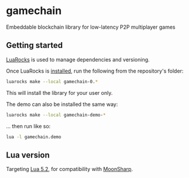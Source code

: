 # gamechain
Embeddable blockchain library for low-latency P2P multiplayer games

## Getting started

[LuaRocks](https://luarocks.org/) is used to manage dependencies and versioning.

Once LuaRocks is [installed](https://github.com/luarocks/luarocks/wiki/Download), run the following from the repository's folder:

```sh
luarocks make --local gamechain-0.*
```

This will install the library for your user only.

The demo can also be installed the same way:

```sh
luarocks make --local gamechain-demo-*
```

… then run like so:

```sh
lua -l gamechain.demo
```

## Lua version

Targeting [Lua 5.2](http://www.lua.org/manual/5.2/), for compatibility with [MoonSharp](https://www.moonsharp.org/).
